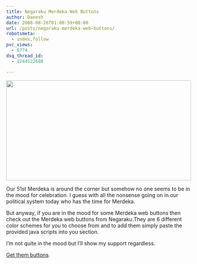 ```yaml
---
title: Negaraku Merdeka Web Buttons
author: Danesh
date: 2008-08-26T01:00:59+00:00
url: /posts/negaraku-merdeka-web-buttons/
robotsmeta:
  - index,follow
pvc_views:
  - 6774
dsq_thread_id:
  - 1244522680

---
```

<img loading="lazy" class="alignnone" src="http://farm4.static.flickr.com/3259/2794704873_e395fee426.jpg" alt="" width="500" height="270" />

Our 51st Merdeka is around the corner but somehow no one seems to be in the mood for celebration. I guess with all the nonsense going on in our political system today who has the time for Merdeka.

But anyway, if you are in the mood for some Merdeka web buttons then check out the Merdeka web buttons from Negaraku.They are 6 different color schemes for you to choose from and to add them simply paste the provided java scripts into you <body> section.

I&#8217;m not quite in the mood but I&#8217;ll show my support regardless.

[Get them buttons][1].

 [1]: http://negaraku.net/ForGeeks/negaraku-sticker-51st-merdeka-malaysia--noktah-hitam/